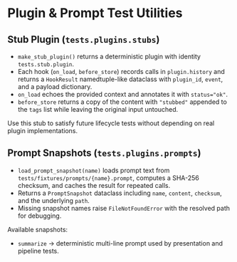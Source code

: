 # Plugin & Prompt Test Utilities

## Stub Plugin (`tests.plugins.stubs`)
- `make_stub_plugin()` returns a deterministic plugin with identity `tests.stub.plugin`.
- Each hook (`on_load`, `before_store`) records calls in `plugin.history` and returns a `HookResult` namedtuple-like dataclass with `plugin_id`, `event`, and a payload dictionary.
- `on_load` echoes the provided context and annotates it with `status="ok"`.
- `before_store` returns a copy of the content with `"stubbed"` appended to the `tags` list while leaving the original input untouched.

Use this stub to satisfy future lifecycle tests without depending on real plugin implementations.

## Prompt Snapshots (`tests.plugins.prompts`)
- `load_prompt_snapshot(name)` loads prompt text from `tests/fixtures/prompts/{name}.prompt`, computes a SHA-256 checksum, and caches the result for repeated calls.
- Returns a `PromptSnapshot` dataclass including `name`, `content`, `checksum`, and the underlying `path`.
- Missing snapshot names raise `FileNotFoundError` with the resolved path for debugging.

Available snapshots:
- `summarize` → deterministic multi-line prompt used by presentation and pipeline tests.
